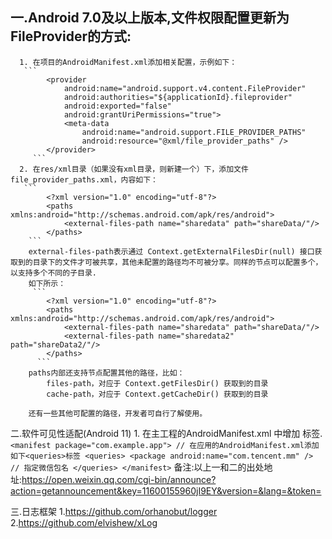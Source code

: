 ## 一.Android 7.0及以上版本,文件权限配置更新为FileProvider的方式:
      1. 在项目的AndroidManifest.xml添加相关配置，示例如下：
       ```
            <provider
                android:name="android.support.v4.content.FileProvider"
                android:authorities="${applicationId}.fileprovider"
                android:exported="false"
                android:grantUriPermissions="true">
                <meta-data
                    android:name="android.support.FILE_PROVIDER_PATHS"
                    android:resource="@xml/file_provider_paths" />
            </provider>
         ```
      2. 在res/xml目录（如果没有xml目录，则新建一个）下，添加文件file_provider_paths.xml，内容如下：
       ```
            <?xml version="1.0" encoding="utf-8"?>
            <paths xmlns:android="http://schemas.android.com/apk/res/android">
                <external-files-path name="sharedata" path="shareData/"/>
            </paths>
        ```
        external-files-path表示通过 Context.getExternalFilesDir(null) 接口获取到的目录下的文件才可被共享，其他未配置的路径均不可被分享。同样的节点可以配置多个，以支持多个不同的子目录.
        如下所示：
         ```
            <?xml version="1.0" encoding="utf-8"?>
            <paths xmlns:android="http://schemas.android.com/apk/res/android">
                <external-files-path name="sharedata" path="shareData/"/>
                <external-files-path name="sharedata2" path="shareData2/"/>
            </paths>
          ```
        paths内部还支持节点配置其他的路径，比如：
            files-path，对应于 Context.getFilesDir() 获取到的目录
            cache-path，对应于 Context.getCacheDir() 获取到的目录

        还有一些其他可配置的路径，开发者可自行了解使用。

二.软件可见性适配(Android 11)
    1. 在主工程的AndroidManifest.xml 中增加 标签.
        ```
        <manifest package="com.example.app">
              // 在应用的AndroidManifest.xml添加如下<queries>标签
            <queries>
                <package android:name="com.tencent.mm" />   // 指定微信包名
            </queries>
        </manifest>
         ```
     备注:以上一和二的出处地址:https://open.weixin.qq.com/cgi-bin/announce?action=getannouncement&key=11600155960jI9EY&version=&lang=&token=

三.日志框架
    1.https://github.com/orhanobut/logger
    2.https://github.com/elvishew/xLog